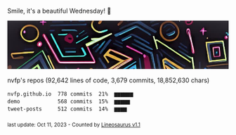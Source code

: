 Smile, it's a beautiful Wednesday! 🌺

![banner](https://github.com/nvfp/nvfp/raw/main/assets/banner.jpg)

nvfp's repos (92,642 lines of code, 3,679 commits, 18,852,630 chars)

```txt
nvfp.github.io  778 commits  21%  ▆▆▆▆▆▆
demo            568 commits  15%  ▆▆▆▆▆
tweet-posts     512 commits  14%  ▆▆▆▆
```

<sub>last update: Oct 11, 2023 - Counted by [Lineosaurus v1.1](https://github.com/Lineosaurus/Lineosaurus)</sub>